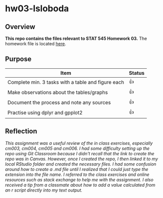 # hw03-lsloboda

## Overview
**This repo contains the files relevant to STAT 545 Homework 03.**
The homework file is located [here](https://github.com/STAT545-UBC-students/hw02-lsloboda/blob/master/hw02-gapminder.md).

## Purpose

|    **Item**                                           | **Status** |
|-------------------------------------------------------|------------|
| Complete min. 3 tasks with a table and figure each    | :thumbsup: |
| Make observations about the tables/graphs             | :thumbsup: |
| Document the process and note any sources             | :thumbsup: |
| Practise using dplyr and gpplot2                      | :thumbsup: |

## Reflection

*This assignment was a useful review of the in class exercises, especially cm003, cm004, cm005 and cm006. I had some difficulty setting up the repo using Git Classroom because I didn't recall that the link to create the repo was in Canvas. However, once I created the repo, I then linked it to my local RStudio folder and created the necessary files. I had some confusion around how to create a .md file until I realized that I could just type the extension into the file name. I referred to the class exercises and online resources such as stack exchange to help me with the assignment. I also received a tip from a classmate about how to add a value calculated from an r script directly into my text output.*